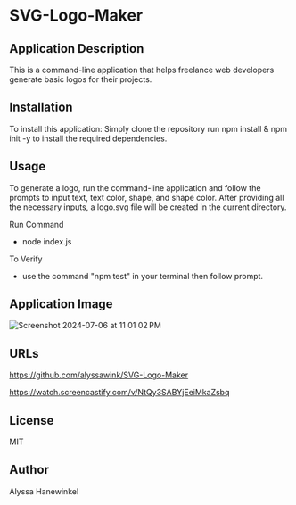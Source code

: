 # SVG-Logo-Maker

## Application Description
This is a command-line application that helps freelance web developers generate basic logos for their projects.

## Installation
To install this application:
Simply clone the repository
run npm install & npm init -y to install the required dependencies.

## Usage
To generate a logo, run the command-line application and follow the prompts to input text, text color, shape, and shape color. After providing all the necessary inputs, a logo.svg file will be created in the current directory.

Run Command
- node index.js

To Verify 
- use the command "npm test" in your terminal then follow prompt.

## Application Image
![Screenshot 2024-07-06 at 11 01 02 PM](https://github.com/alyssawink/SVG-Logo-Maker/assets/157747737/802b2ddb-0d7c-42d5-90bf-431efa3c0084)

## URLs
https://github.com/alyssawink/SVG-Logo-Maker

https://watch.screencastify.com/v/NtQy3SABYjEeiMkaZsbq

## License
MIT

## Author
Alyssa Hanewinkel
